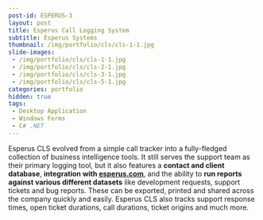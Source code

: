 ```yaml
---
post-id: ESPERUS-3
layout: post
title: Esperus Call Logging System
subtitle: Esperus Systems
thumbnail: /img/portfolio/cls/cls-1-1.jpg
slide-images:
 - /img/portfolio/cls/cls-1-1.jpg
 - /img/portfolio/cls/cls-2-1.jpg
 - /img/portfolio/cls/cls-3-1.jpg
 - /img/portfolio/cls/cls-5-1.jpg
categories: portfolio
hidden: true
tags:
 - Desktop Application
 - Windows Forms
 - C# .NET
---
```


Esperus CLS evolved from a simple call tracker into a fully-fledged collection of business intelligence tools. It still serves the support team as their primary logging tool, but it also features a **contact and client database**, **integration with [esperus.com](https://esperus.com)**, and the ability to **run reports against various different datasets** like development requests, support tickets and bug reports. These can be exported, printed and shared across the company quickly and easily. Esperus CLS also tracks support response times, open ticket durations, call durations, ticket origins and much more.